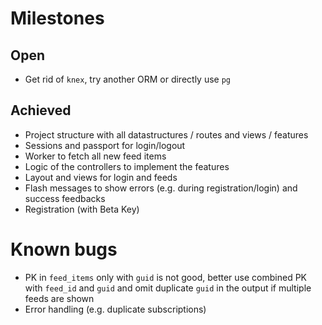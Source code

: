 # Milestones

## Open

* Get rid of `knex`, try another ORM or directly use `pg`

## Achieved

* Project structure with all datastructures / routes and views / features
* Sessions and passport for login/logout
* Worker to fetch all new feed items
* Logic of the controllers to implement the features
* Layout and views for login and feeds
* Flash messages to show errors (e.g. during registration/login) and success feedbacks
* Registration (with Beta Key)

# Known bugs

* PK in `feed_items` only with `guid` is not good, better use combined PK with `feed_id` and `guid` and omit duplicate `guid` in the output if multiple feeds are shown
* Error handling (e.g. duplicate subscriptions)
